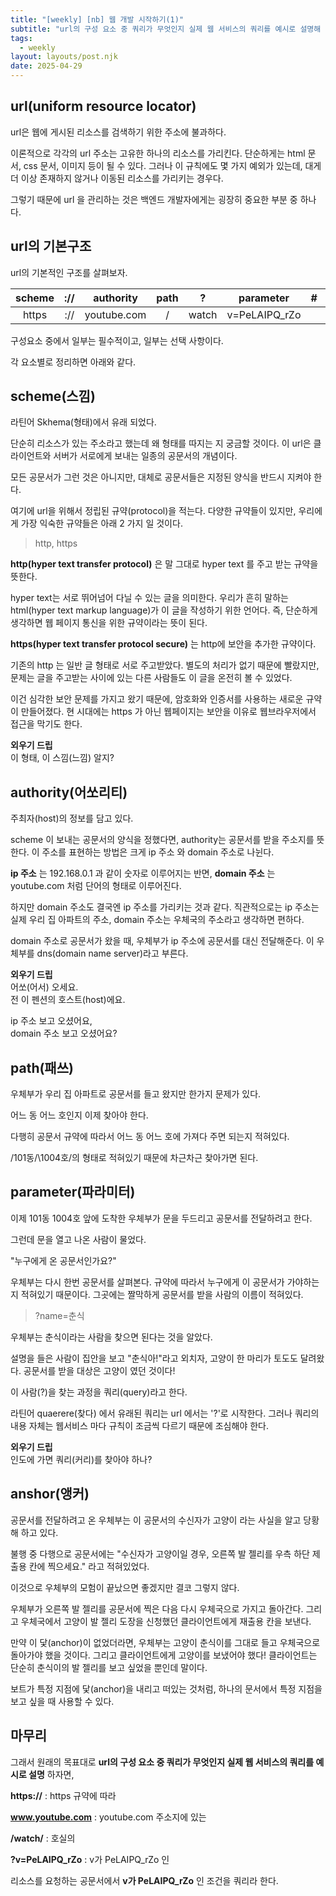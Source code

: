 ```yaml
---
title: "[weekly] [nb] 웹 개발 시작하기(1)"
subtitle: "url의 구성 요소 중 쿼리가 무엇인지 실제 웹 서비스의 쿼리를 예시로 설명해 주세요."
tags:
  - weekly
layout: layouts/post.njk
date: 2025-04-29
---
```


## url(uniform resource locator)
url은 웹에 게시된 리소스를 검색하기 위한 주소에 불과하다.

이론적으로 각각의 url 주소는 고유한 하나의 리소스를 가리킨다. 단순하게는 html 문서, css 문서, 이미지 등이 될 수 있다. 그러나 이 규칙에도 몇 가지 예외가 있는데, 대게 더 이상 존재하지 않거나 이동된 리소스를 가리키는 경우다.

그렇기 때문에 url 을 관리하는 것은 백엔드 개발자에게는 굉장히 중요한 부분 중 하나다.

## url의 기본구조
url의 기본적인 구조를 살펴보자.

| scheme | :// | authority | path | ? | parameter | # | anchor |
| :---: | :---: | :---: | :---: | :---: | :---: | :---: | :---: |
| https |  :// | youtube.com | / | watch | v=PeLAIPQ_rZo | | |

구성요소 중에서 일부는 필수적이고, 일부는 선택 사항이다. 

각 요소별로 정리하면 아래와 같다.

## scheme(스낌)
라틴어 Skhema(형태)에서 유래 되었다.

단순히 리소스가 있는 주소라고 했는데 왜 형태를 따지는 지 궁금할 것이다. 이 url은 클라이언트와 서버가 서로에게 보내는 일종의 공문서의 개념이다.

모든 공문서가 그런 것은 아니지만, 대체로 공문서들은 지정된 양식을 반드시 지켜야 한다.

여기에 url을 위해서 정립된 규약(protocol)을 적는다. 다양한 규약들이 있지만, 우리에게 가장 익숙한 규약들은 아래 2 가지 일 것이다.

> http, https

**http(hyper text transfer protocol)** 은 말 그대로 hyper text 를 주고 받는 규약을 뜻한다. 

hyper text는 서로 뛰어넘어 다닐 수 있는 글을 의미한다. 우리가 흔히 말하는 html(hyper text markup language)가 이 글을 작성하기 위한 언어다. 즉, 단순하게 생각하면  웹 페이지 통신을 위한 규약이라는 뜻이 된다.

**https(hyper text transfer protocol secure)** 는 http에 보안을 추가한 규약이다. 

기존의 http 는 일반 글 형태로 서로 주고받았다. 별도의 처리가 없기 때문에 빨랐지만, 문제는 글을 주고받는 사이에 있는 다른 사람들도 이 글을 온전히 볼 수 있었다. 

이건 심각한 보안 문제를 가지고 왔기 때문에, 암호화와 인증서를 사용하는 새로운 규약이 만들어졌다. 현 시대에는 https 가 아닌 웹페이지는 보안을 이유로 웹브라우저에서 접근을 막기도 한다.

**외우기 드립**  
이 형태, 이 스낌(느낌) 알지?

## authority(어쏘리티)
주최자(host)의 정보를 담고 있다.

scheme 이 보내는 공문서의 양식을 정했다면, authority는 공문서를 받을 주소지를 뜻한다. 이 주소를 표현하는 방법은 크게 ip 주소 와 domain 주소로 나뉜다.

**ip 주소** 는 192.168.0.1 과 같이 숫자로 이루어지는 반면,
**domain 주소** 는 youtube.com 처럼 단어의 형태로 이루어진다.  

하지만 domain 주소도 결국엔 ip 주소를 가리키는 것과 같다. 직관적으로는 ip 주소는 실제 우리 집 아파트의 주소, domain 주소는 우체국의 주소라고 생각하면 편하다. 

domain 주소로 공문서가 왔을 때, 우체부가 ip 주소에 공문서를 대신 전달해준다. 이 우체부를 dns(domain name server)라고 부른다.

**외우기 드립**  
어쏘(어서) 오세요.  
전 이 펜션의 호스트(host)에요.  

ip 주소 보고 오셨어요,  
domain 주소 보고 오셨어요?  

## path(패쓰)
우체부가 우리 집 아파트로 공문서를 들고 왔지만 한가지 문제가 있다.

어느 동 어느 호인지 이제 찾아야 한다. 

다행히 공문서 규약에 따라서 어느 동 어느 호에 가져다 주면 되는지 적혀있다.

\/101동/\1004호/의 형태로 적혀있기 때문에 차근차근 찾아가면 된다.

## parameter(파라미터)
이제 101동 1004호 앞에 도착한 우체부가 문을 두드리고 공문서를 전달하려고 한다.

그런데 문을 열고 나온 사람이 물었다.

"누구에게 온 공문서인가요?"

우체부는 다시 한번 공문서를 살펴본다. 규약에 따라서 누구에게 이 공문서가 가야하는 지 적혀있기 때문이다. 그곳에는 짤막하게 공문서를 받을 사람의 이름이 적혀있다.

> ?name=춘식

우체부는 춘식이라는 사람을 찾으면 된다는 것을 알았다. 

설명을 들은 사람이 집안을 보고 "춘식아!"라고 외치자, 고양이 한 마리가 토도도 달려왔다. 공문서를 받을 대상은 고양이 였던 것이다!

이 사람(?)을 찾는 과정을 쿼리(query)라고 한다.

라틴어 quaerere(찾다) 에서 유래된 쿼리는 url 에서는 '?'로 시작한다. 그러나 쿼리의 내용 자체는 웹서비스 마다 규칙이 조금씩 다르기 때문에 조심해야 한다. 

**외우기 드립**  
인도에 가면 쿼리(커리)를 찾아야 하나?

## anshor(앵커)
공문서를 전달하려고 온 우체부는 이 공문서의 수신자가 고양이 라는 사실을 알고 당황해 하고 있다.

불행 중 다행으로 공문서에는 "수신자가 고양이일 경우, 오른쪽 발 젤리를 우측 하단 제출용 칸에 찍으세요." 라고 적혀있었다.

이것으로 우체부의 모험이 끝났으면 좋겠지만 결코 그렇지 않다.

우체부가 오른쪽 발 젤리를 공문서에 찍은 다음 다시 우체국으로 가지고 돌아간다. 그리고 우체국에서 고양이 발 젤리 도장을 신청했던 클라이언트에게 재출용 칸을 보낸다.

만약 이 닻(anchor)이 없었더라면, 우체부는 고양이 춘식이를 그대로 들고 우체국으로 돌아가야 했을 것이다. 그리고 클라이언트에게 고양이를 보냈어야 했다! 클라이언트는 단순히 춘식이의 발 젤리를 보고 싶었을 뿐인데 말이다.

보트가 특정 지점에 닻(anchor)을 내리고 떠있는 것처럼, 하나의 문서에서 특정 지점을 보고 싶을 때 사용할 수 있다.

## 마무리
그래서 원래의 목표대로 **url의 구성 요소 중 쿼리가 무엇인지 실제 웹 서비스의 쿼리를 예시로 설명** 하자면,

**https://** : https 규약에 따라  

**www.youtube.com** : youtube.com 주소지에 있는  

**/watch/** : 호실의  

**?v=PeLAIPQ_rZo** : v가 PeLAIPQ_rZo 인  

리소스를 요청하는 공문서에서 **v가 PeLAIPQ_rZo** 인 조건을 쿼리라 한다.


